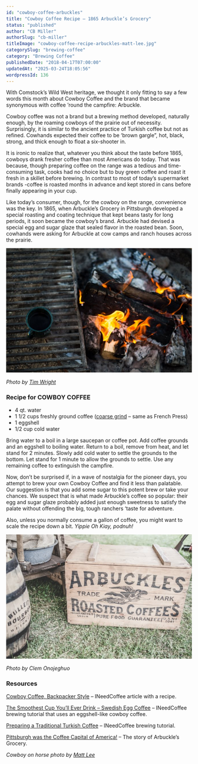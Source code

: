 ```yaml
---
id: "cowboy-coffee-arbuckles"
title: "Cowboy Coffee Recipe – 1865 Arbuckle’s Grocery"
status: "published"
author: "CB Miller"
authorSlug: "cb-miller"
titleImage: "cowboy-coffee-recipe-arbuckles-matt-lee.jpg"
categorySlug: "brewing-coffee"
category: "Brewing Coffee"
publishedDate: "2018-04-17T07:00:00"
updatedAt: "2025-03-24T18:05:56"
wordpressId: 136
---
```


With Comstock’s Wild West heritage, we thought it only fitting to say a few words this month about Cowboy Coffee and the brand that became synonymous with coffee ’round the campfire: Arbuckle.

Cowboy coffee was not a brand but a brewing method developed, naturally enough, by the roaming cowboys of the prairie out of necessity. Surprisingly, it is similar to the ancient practice of Turkish coffee but not as refined. Cowhands expected their coffee to be ‘brown gargle”, hot, black, strong, and thick enough to float a six-shooter in.

It is ironic to realize that, whatever you think about the taste before 1865, cowboys drank fresher coffee than most Americans do today. That was because, though preparing coffee on the range was a tedious and time-consuming task, cooks had no choice but to buy green coffee and roast it fresh in a skillet before brewing. In contrast to most of today’s supermarket brands -coffee is roasted months in advance and kept stored in cans before finally appearing in your cup.

Like today’s consumer, though, for the cowboy on the range, convenience was the key. In 1865, when Arbuckle’s Grocery in Pittsburgh developed a special roasting and coating technique that kept beans tasty for long periods, it soon became the cowboy’s brand. Arbuckle had devised a special egg and sugar glaze that sealed flavor in the roasted bean. Soon, cowhands were asking for Arbuckle at cow camps and ranch houses across the prairie.

![Cowboy Coffee near campfire](cowboy-coffee-campfire-tim-wright.jpg)

*Photo by [Tim Wright](https://web.archive.org/web/20180911013254/https://unsplash.com/@timdwright)*

### Recipe for COWBOY COFFEE

-   4 qt. water
-   1 1/2 cups freshly ground coffee ([coarse grind](/coffee-grind-chart/) – same as French Press)
-   1 eggshell
-   1/2 cup cold water

Bring water to a boil in a large saucepan or coffee pot. Add coffee grounds and an eggshell to boiling water. Return to a boil, remove from heat, and let stand for 2 minutes. Slowly add cold water to settle the grounds to the bottom. Let stand for 1 minute to allow the grounds to settle. Use any remaining coffee to extinguish the campfire.

Now, don’t be surprised if, in a wave of nostalgia for the pioneer days, you attempt to brew your own Cowboy Coffee and find it less than palatable. Our suggestion is that you add some sugar to this potent brew or take your chances. We suspect that is what made Arbuckle’s coffee so popular: their egg and sugar glaze probably added just enough sweetness to satisfy the palate without offending the big, tough ranchers ‘taste for adventure.

Also, unless you normally consume a gallon of coffee, you might want to scale the recipe down a bit. *Yippie Oh Kiay, podnuh!*

![arbuckles coffee wooden crate](arbuckles-coffee-clem-onojeghuo.jpg)

*Photo by* *Clem Onojeghuo*

### Resources

[Cowboy Coffee, Backpacker Style](/cowboy-coffee-backpacker-style/) – INeedCoffee article with a recipe.

[The Smoothest Cup You’ll Ever Drink – Swedish Egg Coffee](/the-smoothest-cup-youll-ever-drink-swedish-egg-coffee/) – INeedCoffee brewing tutorial that uses an eggshell-like cowboy coffee.

[Preparing a Traditional Turkish Coffee](/preparing-a-traditional-turkish-coffee/) – INeedCoffee brewing tutorial.

[Pittsburgh was the Coffee Capital of America!](https://www.pittsburghmagazine.com/pittsburgh-was-the-coffee-capital-of-america/) – The story of Arbuckle’s Grocery.

*Cowboy on horse photo by* [*Matt Lee*](https://unsplash.com/@mattlee)
